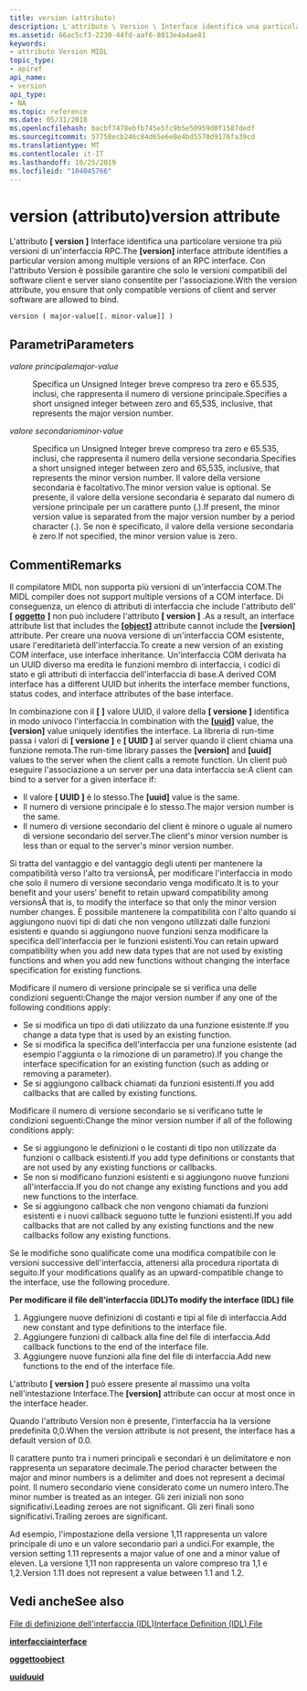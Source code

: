 ```yaml
---
title: version (attributo)
description: L'attributo \ Version \ Interface identifica una particolare versione tra più versioni di un'interfaccia RPC. Con l'attributo Version è possibile garantire che solo le versioni compatibili del software client e server siano consentite per l'associazione.
ms.assetid: 66ac5cf3-2230-44fd-aaf6-8013e4a4ae81
keywords:
- attributo Version MIDL
topic_type:
- apiref
api_name:
- version
api_type:
- NA
ms.topic: reference
ms.date: 05/31/2018
ms.openlocfilehash: bacbf7478ebfb745e5fc9b5e50959d0f1587dedf
ms.sourcegitcommit: 57758ecb246c84d65e6e0e4bd5570d9176fa39cd
ms.translationtype: MT
ms.contentlocale: it-IT
ms.lasthandoff: 10/25/2019
ms.locfileid: "104045766"
---
```

# <a name="version-attribute"></a><span data-ttu-id="a7103-105">version (attributo)</span><span class="sxs-lookup"><span data-stu-id="a7103-105">version attribute</span></span>

<span data-ttu-id="a7103-106">L'attributo **\[ version \]** Interface identifica una particolare versione tra più versioni di un'interfaccia RPC.</span><span class="sxs-lookup"><span data-stu-id="a7103-106">The **\[version\]** interface attribute identifies a particular version among multiple versions of an RPC interface.</span></span> <span data-ttu-id="a7103-107">Con l'attributo Version è possibile garantire che solo le versioni compatibili del software client e server siano consentite per l'associazione.</span><span class="sxs-lookup"><span data-stu-id="a7103-107">With the version attribute, you ensure that only compatible versions of client and server software are allowed to bind.</span></span>

``` syntax
version ( major-value[[. minor-value]] )
```

## <a name="parameters"></a><span data-ttu-id="a7103-108">Parametri</span><span class="sxs-lookup"><span data-stu-id="a7103-108">Parameters</span></span>

<dl> <dt>

<span data-ttu-id="a7103-109">*valore principale*</span><span class="sxs-lookup"><span data-stu-id="a7103-109">*major-value*</span></span> 
</dt> <dd>

<span data-ttu-id="a7103-110">Specifica un Unsigned Integer breve compreso tra zero e 65.535, inclusi, che rappresenta il numero di versione principale.</span><span class="sxs-lookup"><span data-stu-id="a7103-110">Specifies a short unsigned integer between zero and 65,535, inclusive, that represents the major version number.</span></span>

</dd> <dt>

<span data-ttu-id="a7103-111">*valore secondario*</span><span class="sxs-lookup"><span data-stu-id="a7103-111">*minor-value*</span></span> 
</dt> <dd>

<span data-ttu-id="a7103-112">Specifica un Unsigned Integer breve compreso tra zero e 65.535, inclusi, che rappresenta il numero della versione secondaria.</span><span class="sxs-lookup"><span data-stu-id="a7103-112">Specifies a short unsigned integer between zero and 65,535, inclusive, that represents the minor version number.</span></span> <span data-ttu-id="a7103-113">Il valore della versione secondaria è facoltativo.</span><span class="sxs-lookup"><span data-stu-id="a7103-113">The minor version value is optional.</span></span> <span data-ttu-id="a7103-114">Se presente, il valore della versione secondaria è separato dal numero di versione principale per un carattere punto (.).</span><span class="sxs-lookup"><span data-stu-id="a7103-114">If present, the minor version value is separated from the major version number by a period character (.).</span></span> <span data-ttu-id="a7103-115">Se non è specificato, il valore della versione secondaria è zero.</span><span class="sxs-lookup"><span data-stu-id="a7103-115">If not specified, the minor version value is zero.</span></span>

</dd> </dl>

## <a name="remarks"></a><span data-ttu-id="a7103-116">Commenti</span><span class="sxs-lookup"><span data-stu-id="a7103-116">Remarks</span></span>

<span data-ttu-id="a7103-117">Il compilatore MIDL non supporta più versioni di un'interfaccia COM.</span><span class="sxs-lookup"><span data-stu-id="a7103-117">The MIDL compiler does not support multiple versions of a COM interface.</span></span> <span data-ttu-id="a7103-118">Di conseguenza, un elenco di attributi di interfaccia che include l'attributo dell' **\[** [**oggetto**](object.md) **\]** non può includere l'attributo **\[ version \]** .</span><span class="sxs-lookup"><span data-stu-id="a7103-118">As a result, an interface attribute list that includes the **\[**[**object**](object.md)**\]** attribute cannot include the **\[version\]** attribute.</span></span> <span data-ttu-id="a7103-119">Per creare una nuova versione di un'interfaccia COM esistente, usare l'ereditarietà dell'interfaccia.</span><span class="sxs-lookup"><span data-stu-id="a7103-119">To create a new version of an existing COM interface, use interface inheritance.</span></span> <span data-ttu-id="a7103-120">Un'interfaccia COM derivata ha un UUID diverso ma eredita le funzioni membro di interfaccia, i codici di stato e gli attributi di interfaccia dell'interfaccia di base.</span><span class="sxs-lookup"><span data-stu-id="a7103-120">A derived COM interface has a different UUID but inherits the interface member functions, status codes, and interface attributes of the base interface.</span></span>

<span data-ttu-id="a7103-121">In combinazione con il **\[** [](uuid.md) **\]** valore UUID, il valore della **\[ versione \]** identifica in modo univoco l'interfaccia.</span><span class="sxs-lookup"><span data-stu-id="a7103-121">In combination with the **\[**[**uuid**](uuid.md)**\]** value, the **\[version\]** value uniquely identifies the interface.</span></span> <span data-ttu-id="a7103-122">La libreria di run-time passa i valori di **\[ versione \]** e **\[ UUID \]** al server quando il client chiama una funzione remota.</span><span class="sxs-lookup"><span data-stu-id="a7103-122">The run-time library passes the **\[version\]** and **\[uuid\]** values to the server when the client calls a remote function.</span></span> <span data-ttu-id="a7103-123">Un client può eseguire l'associazione a un server per una data interfaccia se:</span><span class="sxs-lookup"><span data-stu-id="a7103-123">A client can bind to a server for a given interface if:</span></span>

-   <span data-ttu-id="a7103-124">Il valore **\[ UUID \]** è lo stesso.</span><span class="sxs-lookup"><span data-stu-id="a7103-124">The **\[uuid\]** value is the same.</span></span>
-   <span data-ttu-id="a7103-125">Il numero di versione principale è lo stesso.</span><span class="sxs-lookup"><span data-stu-id="a7103-125">The major version number is the same.</span></span>
-   <span data-ttu-id="a7103-126">Il numero di versione secondario del client è minore o uguale al numero di versione secondario del server.</span><span class="sxs-lookup"><span data-stu-id="a7103-126">The client's minor version number is less than or equal to the server's minor version number.</span></span>

<span data-ttu-id="a7103-127">Si tratta del vantaggio e del vantaggio degli utenti per mantenere la compatibilità verso l'alto tra versionsÂ, per modificare l'interfaccia in modo che solo il numero di versione secondario venga modificato.</span><span class="sxs-lookup"><span data-stu-id="a7103-127">It is to your benefit and your users' benefit to retain upward compatibility among versionsÂ that is, to modify the interface so that only the minor version number changes.</span></span> <span data-ttu-id="a7103-128">È possibile mantenere la compatibilità con l'alto quando si aggiungono nuovi tipi di dati che non vengono utilizzati dalle funzioni esistenti e quando si aggiungono nuove funzioni senza modificare la specifica dell'interfaccia per le funzioni esistenti.</span><span class="sxs-lookup"><span data-stu-id="a7103-128">You can retain upward compatibility when you add new data types that are not used by existing functions and when you add new functions without changing the interface specification for existing functions.</span></span>

<span data-ttu-id="a7103-129">Modificare il numero di versione principale se si verifica una delle condizioni seguenti:</span><span class="sxs-lookup"><span data-stu-id="a7103-129">Change the major version number if any one of the following conditions apply:</span></span>

-   <span data-ttu-id="a7103-130">Se si modifica un tipo di dati utilizzato da una funzione esistente.</span><span class="sxs-lookup"><span data-stu-id="a7103-130">If you change a data type that is used by an existing function.</span></span>
-   <span data-ttu-id="a7103-131">Se si modifica la specifica dell'interfaccia per una funzione esistente (ad esempio l'aggiunta o la rimozione di un parametro).</span><span class="sxs-lookup"><span data-stu-id="a7103-131">If you change the interface specification for an existing function (such as adding or removing a parameter).</span></span>
-   <span data-ttu-id="a7103-132">Se si aggiungono callback chiamati da funzioni esistenti.</span><span class="sxs-lookup"><span data-stu-id="a7103-132">If you add callbacks that are called by existing functions.</span></span>

<span data-ttu-id="a7103-133">Modificare il numero di versione secondario se si verificano tutte le condizioni seguenti:</span><span class="sxs-lookup"><span data-stu-id="a7103-133">Change the minor version number if all of the following conditions apply:</span></span>

-   <span data-ttu-id="a7103-134">Se si aggiungono le definizioni o le costanti di tipo non utilizzate da funzioni o callback esistenti.</span><span class="sxs-lookup"><span data-stu-id="a7103-134">If you add type definitions or constants that are not used by any existing functions or callbacks.</span></span>
-   <span data-ttu-id="a7103-135">Se non si modificano funzioni esistenti e si aggiungono nuove funzioni all'interfaccia.</span><span class="sxs-lookup"><span data-stu-id="a7103-135">If you do not change any existing functions and you add new functions to the interface.</span></span>
-   <span data-ttu-id="a7103-136">Se si aggiungono callback che non vengono chiamati da funzioni esistenti e i nuovi callback seguono tutte le funzioni esistenti.</span><span class="sxs-lookup"><span data-stu-id="a7103-136">If you add callbacks that are not called by any existing functions and the new callbacks follow any existing functions.</span></span>

<span data-ttu-id="a7103-137">Se le modifiche sono qualificate come una modifica compatibile con le versioni successive dell'interfaccia, attenersi alla procedura riportata di seguito.</span><span class="sxs-lookup"><span data-stu-id="a7103-137">If your modifications qualify as an upward-compatible change to the interface, use the following procedure.</span></span>

<span data-ttu-id="a7103-138">**Per modificare il file dell'interfaccia (IDL)**</span><span class="sxs-lookup"><span data-stu-id="a7103-138">**To modify the interface (IDL) file**</span></span>

1.  <span data-ttu-id="a7103-139">Aggiungere nuove definizioni di costanti e tipi al file di interfaccia.</span><span class="sxs-lookup"><span data-stu-id="a7103-139">Add new constant and type definitions to the interface file.</span></span>
2.  <span data-ttu-id="a7103-140">Aggiungere funzioni di callback alla fine del file di interfaccia.</span><span class="sxs-lookup"><span data-stu-id="a7103-140">Add callback functions to the end of the interface file.</span></span>
3.  <span data-ttu-id="a7103-141">Aggiungere nuove funzioni alla fine del file di interfaccia.</span><span class="sxs-lookup"><span data-stu-id="a7103-141">Add new functions to the end of the interface file.</span></span>

<span data-ttu-id="a7103-142">L'attributo **\[ version \]** può essere presente al massimo una volta nell'intestazione Interface.</span><span class="sxs-lookup"><span data-stu-id="a7103-142">The **\[version\]** attribute can occur at most once in the interface header.</span></span>

<span data-ttu-id="a7103-143">Quando l'attributo Version non è presente, l'interfaccia ha la versione predefinita 0,0.</span><span class="sxs-lookup"><span data-stu-id="a7103-143">When the version attribute is not present, the interface has a default version of 0.0.</span></span>

<span data-ttu-id="a7103-144">Il carattere punto tra i numeri principali e secondari è un delimitatore e non rappresenta un separatore decimale.</span><span class="sxs-lookup"><span data-stu-id="a7103-144">The period character between the major and minor numbers is a delimiter and does not represent a decimal point.</span></span> <span data-ttu-id="a7103-145">Il numero secondario viene considerato come un numero intero.</span><span class="sxs-lookup"><span data-stu-id="a7103-145">The minor number is treated as an integer.</span></span> <span data-ttu-id="a7103-146">Gli zeri iniziali non sono significativi.</span><span class="sxs-lookup"><span data-stu-id="a7103-146">Leading zeroes are not significant.</span></span> <span data-ttu-id="a7103-147">Gli zeri finali sono significativi.</span><span class="sxs-lookup"><span data-stu-id="a7103-147">Trailing zeroes are significant.</span></span>

<span data-ttu-id="a7103-148">Ad esempio, l'impostazione della versione 1,11 rappresenta un valore principale di uno e un valore secondario pari a undici.</span><span class="sxs-lookup"><span data-stu-id="a7103-148">For example, the version setting 1.11 represents a major value of one and a minor value of eleven.</span></span> <span data-ttu-id="a7103-149">La versione 1,11 non rappresenta un valore compreso tra 1,1 e 1,2.</span><span class="sxs-lookup"><span data-stu-id="a7103-149">Version 1.11 does not represent a value between 1.1 and 1.2.</span></span>

## <a name="see-also"></a><span data-ttu-id="a7103-150">Vedi anche</span><span class="sxs-lookup"><span data-stu-id="a7103-150">See also</span></span>

<dl> <dt>

[<span data-ttu-id="a7103-151">File di definizione dell'interfaccia (IDL)</span><span class="sxs-lookup"><span data-stu-id="a7103-151">Interface Definition (IDL) File</span></span>](interface-definition-idl-file.md)
</dt> <dt>

[<span data-ttu-id="a7103-152">**interfaccia**</span><span class="sxs-lookup"><span data-stu-id="a7103-152">**interface**</span></span>](interface.md)
</dt> <dt>

[<span data-ttu-id="a7103-153">**oggetto**</span><span class="sxs-lookup"><span data-stu-id="a7103-153">**object**</span></span>](object.md)
</dt> <dt>

[<span data-ttu-id="a7103-154">**uuid**</span><span class="sxs-lookup"><span data-stu-id="a7103-154">**uuid**</span></span>](uuid.md)
</dt> </dl>

 

 





